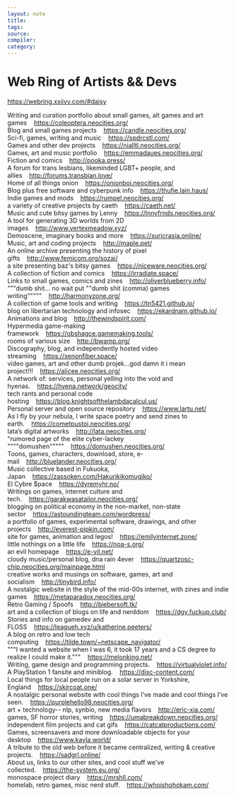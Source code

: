 ```yaml
---
layout: note
title:
tags: 
source:
compiler:
category:
---
```


# Web Ring of Artists && Devs

https://webring.xxiivv.com/#daisy  

  

Writing and curation portfolio about small games, alt games and art games    https://coleoptera.neocities.org/  
Blog and small games projects    https://candle.neocities.org/  
Sci-fi, games, writing and music    https://spdrcstl.com/  
Games and other dev projects    https://nialltl.neocities.org/  
Games, art and music portfolio    https://emmadaues.neocities.org/  
Fiction and comics    http://pooka.press/  
A forum for trans lesbians, likeminded LGBT+ people, and allies    http://forums.transbian.love/  
Home of all things onion    https://onionboi.neocities.org/  
Blog plus free software and cyberpunk info    https://thufie.lain.haus/  
Indie games and mods    https://rumpel.neocities.org/  
a variety of creative projects by caeth    https://caeth.net/  
Music and cute bitsy games by Lenny    https://lnnyfrnds.neocities.org/  
A tool for generating 3D worlds from 2D images    http://www.vertexmeadow.xyz/  
Demoscene, imaginary books and more    https://suricrasia.online/  
Music, art and coding projects    http://maple.pet/  
An online archive presenting the history of pixel gifts    http://www.femicom.org/sozai/  
a site presenting baz's bitsy games    https://niceware.neocities.org/  
A collection of fiction and comics    https://irradiate.space/  
Links to small games, comics and zines    http://oliverblueberry.info/  
"""dumb shit... no wait put ""dumb shit (comma) games writing"""""    http://harmonyzone.org/  
A collection of game tools and writing    https://tn5421.github.io/  
blog on libertarian technology and infosec    https://ekardnam.github.io/  
Animations and blog    http://thewindspirit.com/  
Hypermedia game-making framework    https://obshagce.gamemaking.tools/  
rooms of various size    http://bwamp.org/  
Discography, blog, and independently hosted video streaming    https://xenonfiber.space/  
video games, art and other dumb projek...god damn it i mean project!!!    https://alicee.neocities.org/  
A network of: services, personal yelling into the void and hyenas.    https://hyena.network/geocity/  
tech rants and personal code hosting    https://blog.knightsofthelambdacalcul.us/  
Personal server and open source repository    https://www.lartu.net/  
As I fly by your nebula, I write space poetry and send zines to earth.    https://cometpustoj.neocities.org/  
lata’s digital artworks    http://lata.neocities.org/  
"rumored page of the elite cyber-lackey """"domushen"""""    https://domushen.neocities.org/  
Toons, games, characters, download, store, e-mail    http://bluelander.neocities.org/  
Music collective based in Fukuoka, Japan    https://zassoken.com/Hakurikikomugiko/  
El Cybre $pace    https://dyremyhr.no/  
Writings on games, internet culture and tech.    https://garakwasatailor.neocities.org/  
blogging on political economy in the non-market, non-state sector    https://astoundingteam.com/wordpress/  
a portfolio of games, experimental software, drawings, and other projects    http://everest-pipkin.com/  
site for games, animation and legos!    https://emilyinternet.zone/  
little nothings on a little life    https://noa-s.org/  
an evil homepage    https://e-vil.net/  
cloudy music/personal blog, dna rain 4ever    https://quartzosc-chip.neocities.org/mainpage.html  
creative works and musings on software, games, art and socialism    http://tinybird.info/  
A nostalgic website in the style of the mid-00s internet, with zines and indie games    https://metaparadox.neocities.org/  
Retro Gaming / Spoofs    http://biebersoft.tk/  
art and a collection of blogs on life and nerddom    https://dgy.fuckup.club/  
Stories and info on gamedev and FLOSS    https://leagueh.xyz/u/katherine.peeters/  
A blog on retro and low tech computing    https://tilde.town/~netscape_navigator/  
"""I wanted a website when I was 6, it took 17 years and a CS degree to realize I could make it."""    https://melonking.net/  
Writing, game design and programming projects.    https://virtualviolet.info/  
A PlayStation 1 fansite and miniblog.    https://disc-content.com/  
Local things for local people run on a solar server in Yorkshire, England    https://skircoat.one/  
A nostalgic personal website with cool things I’ve made and cool things I’ve seen.    https://purplehello98.neocities.org/  
art + technology-- nlp, synbio, new media flavors    http://eric-xia.com/  
games, SF horror stories, writing    https://umabreakdown.neocities.org/  
independent film projects and cat gifs    https://catcatproductions.com/  
Games, screensavers and more downloadable objects for your desktop    https://www.kayla.world/  
A tribute to the old web before it became centralized, writing & creative projects.    https://sadgrl.online/  
About us, links to our other sites, and cool stuff we've collected.    https://the-system.eu.org/  
monospace project diary    https://mrshll.com/  
homelab, retro games, misc nerd stuff.    https://whoishohokam.com/